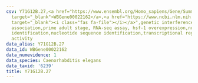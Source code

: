 ```yaml
---
csv: Y71G12B.27,<a href="https://www.ensembl.org/Homo_sapiens/Gene/Summary?db=core;g=WBGene00022162"
  target="_blank">WBGene00022162</a>,<a href="https://www.ncbi.nlm.nih.gov/pubmed/30894454"
  target="_blank"><i class="fas fa-file"></i></a>",genetic interference,functional
  association,prime adult stage, RNA-seq assay, hsf-1 overexpression,nucleotide sequence
  identification,nucleotide sequence identification,transcriptional regulation,up-regulates
  activity
data_alias: Y71G12B.27
data_id: WBGene00022162
data_numevidence: 1
data_species: Caenorhabditis elegans
data_taxid: '6239'
title: Y71G12B.27
---
```

